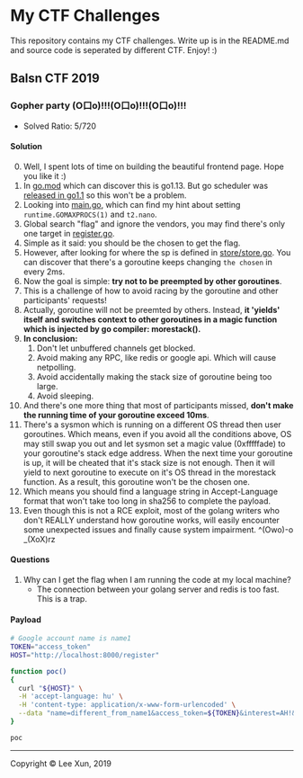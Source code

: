 # My CTF Challenges

This repository contains my CTF challenges. Write up is in the README.md and source code is seperated by different CTF.
Enjoy! :)


## Balsn CTF 2019

### Gopher party (O口o)!!!(O口o)!!!(O口o)!!!

- Solved Ratio: 5/720

#### Solution

0. Well, I spent lots of time on building the beautiful frontend page. Hope you like it :)
1. In [go.mod](balsn-ctf-2019/gopher-party/go.mod) which can discover this is go1.13. But go scheduler was [released in go1.1](http://morsmachine.dk/go-scheduler) so this won't be a problem.
3. Looking into [main.go](balsn-ctf-2019/gopher-party/main.go), which can find my hint about setting `runtime.GOMAXPROCS(1)` and `t2.nano`.
4. Global search "flag" and ignore the vendors, you may find there's only one target in [register.go](balsn-ctf-2019/gopher-party/controller/register.go).
5. Simple as it said: you should be the chosen to get the flag.
6. However, after looking for where the sp is defined in [store/store.go](balsn-ctf-2019/gopher-party/store/store.go). You can discover that there's a goroutine keeps changing `the chosen` in every 2ms. 
7. Now the goal is simple: <b>try not to be preempted by other goroutines</b>.
7. This is a challenge of how to avoid racing by the goroutine and other participants' requests!
8. Actually, goroutine will not be preemted by others. Instead, <b>it 'yields' itself and switches context to other goroutines in a magic function which is injected by go compiler: morestack().</b>
9. <b>In conclusion:</b>
    1. Don't let unbuffered channels get blocked.
    1. Avoid making any RPC, like redis or google api. Which will cause netpolling.
    1. Avoid accidentally making the stack size of goroutine being too large.
    1. Avoid sleeping.
10. And there's one more thing that most of participants missed, <b>don't make the running time of your goroutine exceed 10ms</b>.
11. There's a sysmon which is running on a different OS thread then user goroutines. Which means, even if you avoid all the conditions above, OS may still swap you out and let sysmon set a magic value (0xfffffade) to your goroutine's stack edge address. When the next time your goroutine is up, it will be cheated that it's stack size is not enough. Then it will yield to next goroutine to execute on it's OS thread in the morestack function. As a result, this goroutine won't be the chosen one.
12. Which means you should find a language string in Accept-Language format that won't take too long in sha256 to complete the payload.
13. Even though this is not a RCE exploit, most of the golang writers who don't REALLY understand how goroutine works, will easily encounter some unexpected issues and finally cause system impairment. ^(Owo)-o _(XoX)rz

#### Questions

1. Why can I get the flag when I am running the code at my local machine?
    - The connection between your golang server and redis is too fast. This is a trap.

#### Payload

```bash
# Google account name is name1
TOKEN="access_token"
HOST="http://localhost:8000/register"

function poc()
{
  curl "${HOST}" \
  -H 'accept-language: hu' \
  -H 'content-type: application/x-www-form-urlencoded' \
  --data "name=different_from_name1&access_token=${TOKEN}&interest=AH!&age=-1&praise=&prove="
}

poc
```

---
Copyright © Lee Xun, 2019
